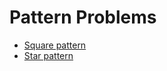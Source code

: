 # Pattern Problems

* [Square pattern](https://github.com/kumaranil3921/ds-and-algos/blob/main/Patterns/SquarePattern)  
* [Star pattern](https://github.com/kumaranil3921/ds-and-algos/blob/main/Patterns/StarPattern)  